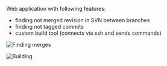 Web application with following features:
- finding not merged revision in SVN between branches
- finding not tagged commits
- custom build tool (connects via ssh and sends commands)


![Finding merges](https://raw.github.com/krasa/SVNMergeInfo/master/screenshot.png)


![Building](https://raw.github.com/krasa/SVNMergeInfo/master/screenshotBuild.png)
